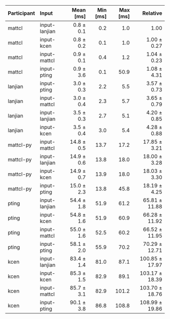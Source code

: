 | Participant | Input | Mean [ms] | Min [ms] | Max [ms] | Relative |
|:---|:---|---:|---:|---:|---:|
| mattcl | input-lanjian | 0.8 ± 0.1 | 0.2 | 1.0 | 1.00 |
| mattcl | input-kcen | 0.8 ± 0.2 | 0.1 | 1.0 | 1.00 ± 0.27 |
| mattcl | input-mattcl | 0.9 ± 0.1 | 0.4 | 1.2 | 1.04 ± 0.23 |
| mattcl | input-pting | 0.9 ± 3.6 | 0.1 | 50.9 | 1.08 ± 4.31 |
| lanjian | input-pting | 3.0 ± 0.3 | 2.2 | 5.5 | 3.57 ± 0.73 |
| lanjian | input-mattcl | 3.0 ± 0.4 | 2.3 | 5.7 | 3.65 ± 0.79 |
| lanjian | input-lanjian | 3.5 ± 0.3 | 2.7 | 5.1 | 4.20 ± 0.85 |
| lanjian | input-kcen | 3.5 ± 0.4 | 3.0 | 5.4 | 4.28 ± 0.88 |
| mattcl-py | input-mattcl | 14.8 ± 0.5 | 13.7 | 17.2 | 17.85 ± 3.21 |
| mattcl-py | input-lanjian | 14.9 ± 0.6 | 13.8 | 18.0 | 18.00 ± 3.28 |
| mattcl-py | input-kcen | 14.9 ± 0.7 | 13.9 | 18.0 | 18.03 ± 3.30 |
| mattcl-py | input-pting | 15.0 ± 2.3 | 13.8 | 45.8 | 18.19 ± 4.25 |
| pting | input-lanjian | 54.4 ± 1.8 | 51.9 | 61.2 | 65.81 ± 11.88 |
| pting | input-kcen | 54.8 ± 1.6 | 51.9 | 60.9 | 66.28 ± 11.92 |
| pting | input-mattcl | 55.0 ± 1.6 | 52.5 | 60.2 | 66.52 ± 11.95 |
| pting | input-pting | 58.1 ± 2.0 | 55.9 | 70.2 | 70.29 ± 12.71 |
| kcen | input-lanjian | 83.4 ± 1.4 | 81.0 | 87.1 | 100.85 ± 17.97 |
| kcen | input-kcen | 85.3 ± 1.5 | 82.9 | 89.1 | 103.17 ± 18.39 |
| kcen | input-mattcl | 85.7 ± 3.1 | 82.9 | 101.2 | 103.70 ± 18.76 |
| kcen | input-pting | 90.1 ± 3.8 | 86.8 | 108.8 | 108.99 ± 19.86 |
